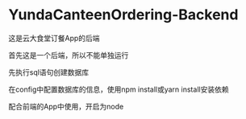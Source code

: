 # YundaCanteenOrdering-Backend
这是云大食堂订餐App的后端


首先这是一个后端，所以不能单独运行

先执行sql语句创建数据库

在config中配置数据库的信息，使用npm install或yarn install安装依赖

配合前端的App中使用，开启为node
